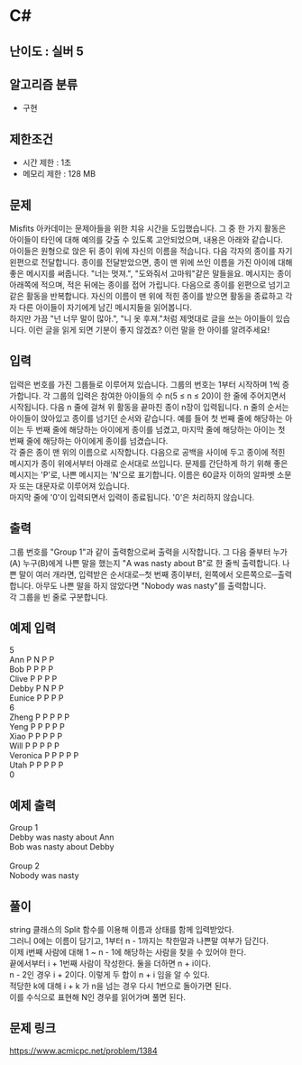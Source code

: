 # C#

## 난이도 : 실버 5

## 알고리즘 분류
  - 구현

## 제한조건
  - 시간 제한 : 1초
  - 메모리 제한 : 128 MB

## 문제
Misfits 아카데미는 문제아들을 위한 치유 시간을 도입했습니다. 그 중 한 가지 활동은 아이들이 타인에 대해 예의를 갖출 수 있도록 고안되었으며, 내용은 아래와 같습니다.<br/>
아이들은 원형으로 앉은 뒤 종이 위에 자신의 이름을 적습니다. 다음 각자의 종이를 자기 왼편으로 전달합니다. 종이를 전달받았으면, 종이 맨 위에 쓰인 이름을 가진 아이에 대해 좋은 메시지를 써줍니다. "너는 멋져.", "도와줘서 고마워"같은 말들을요. 메시지는 종이 아래쪽에 적으며, 적은 뒤에는 종이를 접어 가립니다. 다음으로 종이를 왼편으로 넘기고 같은 활동을 반복합니다. 자신의 이름이 맨 위에 적힌 종이를 받으면 활동을 종료하고 각자 다른 아이들이 자기에게 남긴 메시지들을 읽어봅니다.<br/>
하지만 가끔 "넌 너무 말이 많아.", "니 옷 후져."처럼 제멋대로 글을 쓰는 아이들이 있습니다. 이런 글을 읽게 되면 기분이 좋지 않겠죠? 이런 말을 한 아이를 알려주세요!<br/>


## 입력
입력은 번호를 가진 그룹들로 이루어져 있습니다. 그룹의 번호는 1부터 시작하며 1씩 증가합니다. 각 그룹의 입력은 참여한 아이들의 수 n(5 ≤ n ≤ 20)이 한 줄에 주어지면서 시작됩니다. 다음 n 줄에 걸쳐 위 활동을 끝마친 종이 n장이 입력됩니다. n 줄의 순서는 아이들이 앉아있고 종이를 넘기던 순서와 같습니다. 예를 들어 첫 번째 줄에 해당하는 아이는 두 번째 줄에 해당하는 아이에게 종이를 넘겼고, 마지막 줄에 해당하는 아이는 첫 번째 줄에 해당하는 아이에게 종이를 넘겼습니다.<br/>
각 줄은 종이 맨 위의 이름으로 시작합니다. 다음으로 공백을 사이에 두고 종이에 적힌 메시지가 종이 위에서부터 아래로 순서대로 쓰입니다. 문제를 간단하게 하기 위해 좋은 메시지는 'P'로, 나쁜 메시지는 'N'으로 표기합니다. 이름은 60글자 이하의 알파벳 소문자 또는 대문자로 이루어져 있습니다.<br/>
마지막 줄에 '0'이 입력되면서 입력이 종료됩니다. '0'은 처리하지 않습니다.<br/>


## 출력
그룹 번호를 "Group 1"과 같이 출력함으로써 출력을 시작합니다. 그 다음 줄부터 누가(A) 누구(B)에게 나쁜 말을 했는지 "A was nasty about B"로 한 줄씩 출력합니다. 나쁜 말이 여러 개라면, 입력받은 순서대로─첫 번째 종이부터, 왼쪽에서 오른쪽으로─출력합니다. 아무도 나쁜 말을 하지 않았다면 "Nobody was nasty"를 출력합니다.<br/>
각 그룹을 빈 줄로 구분합니다.<br/>


## 예제 입력
5<br/>
Ann P N P P<br/>
Bob P P P P<br/>
Clive P P P P<br/>
Debby P N P P<br/>
Eunice P P P P<br/>
6<br/>
Zheng P P P P P<br/>
Yeng P P P P P<br/>
Xiao P P P P P<br/>
Will P P P P P<br/>
Veronica P P P P P<br/>
Utah P P P P P<br/>
0<br/>


## 예제 출력
Group 1<br/>
Debby was nasty about Ann<br/>
Bob was nasty about Debby<br/>
<br/>
Group 2<br/>
Nobody was nasty<br/>


## 풀이
string 클래스의 Split 함수를 이용해 이름과 상태를 함께 입력받았다.<br/>
그러니 0에는 이름이 담기고, 1부터 n - 1까지는 착한말과 나쁜말 여부가 담긴다.<br/>
이제 i번째 사람에 대해 1 ~ n - 1에 해당하는 사람을 찾을 수 있어야 한다.<br/>
끝에서부터 i + 1번째 사람이 작성한다. 둘을 더하면 n + i이다.<br/>
n - 2인 경우 i + 2이다. 이렇게 두 합이 n + i 임을 알 수 있다.<br/>
적당한 k에 대해 i + k 가 n을 넘는 경우 다시 1번으로 돌아가면 된다.<br/>
이를 수식으로 표현해 N인 경우를 읽어가며 풀면 된다.<br/>


## 문제 링크
https://www.acmicpc.net/problem/1384